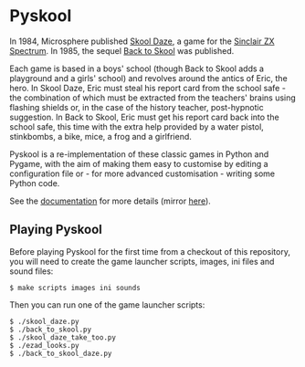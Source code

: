 Pyskool
=======
In 1984, Microsphere published
[Skool Daze](http://en.wikipedia.org/wiki/Skool_Daze), a game for the
[Sinclair ZX Spectrum](http://en.wikipedia.org/wiki/ZX_Spectrum). In 1985, the
sequel [Back to Skool](http://en.wikipedia.org/wiki/Back_to_Skool) was
published.

Each game is based in a boys' school (though Back to Skool adds a playground
and a girls' school) and revolves around the antics of Eric, the hero. In Skool
Daze, Eric must steal his report card from the school safe - the combination of
which must be extracted from the teachers' brains using flashing shields or, in
the case of the history teacher, post-hypnotic suggestion. In Back to Skool,
Eric must get his report card back into the school safe, this time with the
extra help provided by a water pistol, stinkbombs, a bike, mice, a frog and a
girlfriend.

Pyskool is a re-implementation of these classic games in Python and Pygame,
with the aim of making them easy to customise by editing a configuration file
or - for more advanced customisation - writing some Python code.

See the [documentation](http://skoolkid.github.io/pyskool/) for more details
(mirror [here](https://skoolkid.gitlab.io/pyskool/)).

Playing Pyskool
---------------
Before playing Pyskool for the first time from a checkout of this repository,
you will need to create the game launcher scripts, images, ini files and sound
files:

    $ make scripts images ini sounds

Then you can run one of the game launcher scripts:

    $ ./skool_daze.py
    $ ./back_to_skool.py
    $ ./skool_daze_take_too.py
    $ ./ezad_looks.py
    $ ./back_to_skool_daze.py
